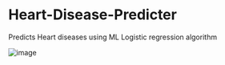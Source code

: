 # Heart-Disease-Predicter
Predicts Heart diseases using ML Logistic regression algorithm

![image](https://user-images.githubusercontent.com/75924276/131644529-74e47d1c-b69c-4ab1-8f20-3b6bdc1dfe72.png)

